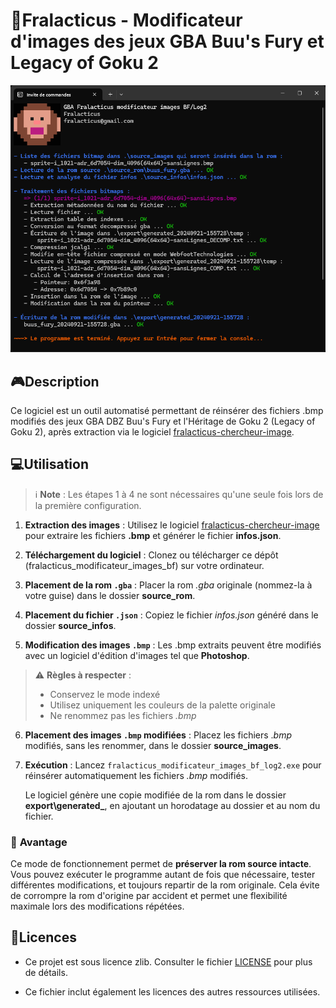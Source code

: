 # 🐒Fralacticus - Modificateur d'images des jeux GBA Buu's Fury et Legacy of Goku 2

![image-20240921160109612](assets_README/image-20240921160109612.png)

## 🎮Description

Ce logiciel est un outil automatisé permettant de réinsérer des fichiers .bmp modifiés des jeux GBA DBZ Buu's Fury et l'Héritage de Goku 2 (Legacy of Goku 2), après extraction via le logiciel [fralacticus-chercheur-image](https://github.com/Fralacticus/fralacticus-chercheur-image). 

## 💻Utilisation

> ℹ️ **Note** : Les étapes 1 à 4 ne sont nécessaires qu'une seule fois lors de la première configuration.

1. **Extraction des images** : Utilisez le logiciel [fralacticus-chercheur-image](https://github.com/Fralacticus/fralacticus-chercheur-image) pour extraire les fichiers **.bmp** et générer le fichier **infos.json**. 

2. **Téléchargement du logiciel** : Clonez ou télécharger ce dépôt (fralacticus_modificateur_images_bf) sur votre ordinateur.

3. **Placement de la rom `.gba`** : Placer la rom *.gba* originale (nommez-la à votre guise) dans le dossier **source_rom**. 

4. **Placement du fichier `.json`** : Copiez le fichier *infos.json* généré dans le dossier **source_infos**.

5. **Modification des images `.bmp`** : Les .bmp extraits peuvent être modifiés avec un logiciel d'édition d'images tel que **Photoshop**.
> ⚠️ **Règles à respecter** :
>
> - Conservez le mode indexé
> - Utilisez uniquement les couleurs de la palette originale
> - Ne renommez pas les fichiers *.bmp*

6. **Placement des images `.bmp` modifiées** : Placez les fichiers .*bmp* modifiés, sans les renommer, dans le dossier **source_images**.

7. **Exécution** : Lancez `fralacticus_modificateur_images_bf_log2.exe` pour réinsérer automatiquement les fichiers *.bmp* modifiés.

   Le logiciel génère une copie modifiée de la rom dans le dossier **export\generated_**, en ajoutant un horodatage au dossier et au nom du fichier.

### 🧠 **Avantage**
Ce mode de fonctionnement permet de **préserver la rom source intacte**. Vous pouvez exécuter le programme autant de fois que nécessaire, tester différentes modifications, et toujours repartir de la rom originale. Cela évite de corrompre la rom d'origine par accident et permet une flexibilité maximale lors des modifications répétées.

## 📜Licences

- Ce projet est sous licence zlib. Consulter le fichier [LICENSE](LICENSE.md) pour plus de détails.

- Ce fichier inclut également les licences des autres ressources utilisées.

  

